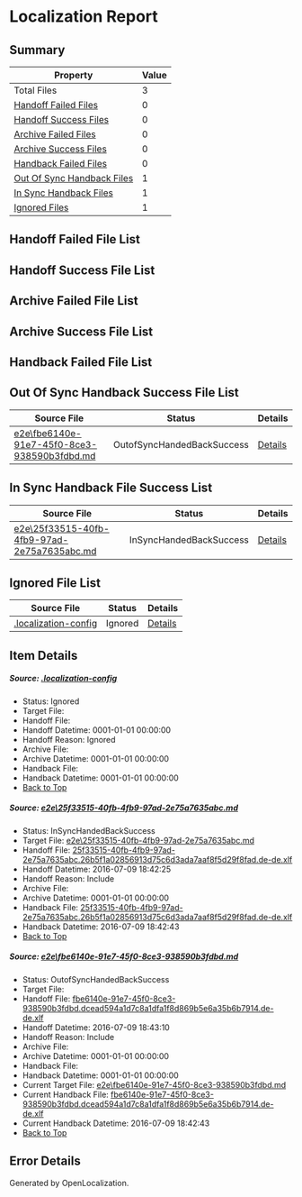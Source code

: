 # <a name='report-top'></a> Localization Report

## Summary
 Property | Value 
 -------- | ----- 
 Total Files | 3
[ Handoff Failed Files ](#handoff-failed-list)| 0
[ Handoff Success Files ](#handoff-success-list)| 0
[ Archive Failed Files ](#archive-failed-list)| 0
[ Archive Success Files ](#archive-success-list)| 0
[ Handback Failed Files ](#handback-failed-list)| 0
[ Out Of Sync Handback Files ](#outofsync-handback-success-list)| 1
[ In Sync Handback Files ](#insync-handback-success-list)| 1
[ Ignored Files ](#ignored-list)| 1

## <a name='handoff-failed-list'></a> Handoff Failed File List

## <a name='handoff-success-list'></a> Handoff Success File List

## <a name='archive-failed-list'></a> Archive Failed File List

## <a name='archive-success-list'></a> Archive Success File List

## <a name='handback-failed-list'></a> Handback Failed File List

## <a name='outofsync-handback-success-list'></a> Out Of Sync Handback Success File List
 Source File | Status | Details 
 ----------- | ------ | ------- 
 [e2e\fbe6140e-91e7-45f0-8ce3-938590b3fdbd.md](https://github.com/OpenLocalizationTestOrg/oltest/blob/4e718aac397d1781018d95ba6d2524b025e1d0c0/e2e/fbe6140e-91e7-45f0-8ce3-938590b3fdbd.md) | OutofSyncHandedBackSuccess | [Details](#c866566024b3b4ed3f92f30f62c9913e7d4276262)

## <a name='insync-handback-success-list'></a> In Sync Handback File Success List
 Source File | Status | Details 
 ----------- | ------ | ------- 
 [e2e\25f33515-40fb-4fb9-97ad-2e75a7635abc.md](https://github.com/OpenLocalizationTestOrg/oltest/blob/ad2e38eaf6b539e8251cdcab5000631c5a5e879f/e2e/25f33515-40fb-4fb9-97ad-2e75a7635abc.md) | InSyncHandedBackSuccess | [Details](#5cacb5b17eed74e1eeec40228bf82acd9650cf6e1)

## <a name='ignored-list'></a> Ignored File List
 Source File | Status | Details 
 ----------- | ------ | ------- 
 [.localization-config](https://github.com/OpenLocalizationTestOrg/oltest/blob/4e718aac397d1781018d95ba6d2524b025e1d0c0/.localization-config) | Ignored | [Details](#3d4f252ac210baf56311d7e97dcc2db10974dbd20)

## Item Details
##### <a name='3d4f252ac210baf56311d7e97dcc2db10974dbd20'></a> Source: [.localization-config](https://github.com/OpenLocalizationTestOrg/oltest/blob/4e718aac397d1781018d95ba6d2524b025e1d0c0/.localization-config)
* Status: Ignored
* Target File: 
* Handoff File: 
* Handoff Datetime: 0001-01-01 00:00:00
* Handoff Reason: Ignored
* Archive File: 
* Archive Datetime: 0001-01-01 00:00:00
* Handback File: 
* Handback Datetime: 0001-01-01 00:00:00
* [Back to Top](#report-top)

##### <a name='5cacb5b17eed74e1eeec40228bf82acd9650cf6e1'></a> Source: [e2e\25f33515-40fb-4fb9-97ad-2e75a7635abc.md](https://github.com/OpenLocalizationTestOrg/oltest/blob/ad2e38eaf6b539e8251cdcab5000631c5a5e879f/e2e/25f33515-40fb-4fb9-97ad-2e75a7635abc.md)
* Status: InSyncHandedBackSuccess
* Target File: [e2e\25f33515-40fb-4fb9-97ad-2e75a7635abc.md](https://github.com/OpenLocalizationTestOrg/oltest-dede-fly/blob/62e355917c7934d2cc1af1dacbeae66e942eaea7/e2e/25f33515-40fb-4fb9-97ad-2e75a7635abc.md)
* Handoff File: [25f33515-40fb-4fb9-97ad-2e75a7635abc.26b5f1a02856913d75c6d3ada7aaf8f5d29f8fad.de-de.xlf](https://github.com/OpenLocalizationTestOrg/olhandoff-e2e/blob/d6806e1e21665d106307cf4c070f419d1a4fdd9e/ol-handoff/OpenLocalizationTestOrg/oltest-dede-fly/ci/ht/25f33515-40fb-4fb9-97ad-2e75a7635abc.26b5f1a02856913d75c6d3ada7aaf8f5d29f8fad.de-de.xlf)
* Handoff Datetime: 2016-07-09 18:42:25
* Handoff Reason: Include
* Archive File: 
* Archive Datetime: 0001-01-01 00:00:00
* Handback File: [25f33515-40fb-4fb9-97ad-2e75a7635abc.26b5f1a02856913d75c6d3ada7aaf8f5d29f8fad.de-de.xlf](https://github.com/OpenLocalizationTestOrg/olhandback-e2e/blob/d06bc918d421cdedb948bbcc4b72425e61469211/ol-handback/OpenLocalizationTestOrg/oltest-dede-fly/ci/ht/25f33515-40fb-4fb9-97ad-2e75a7635abc.26b5f1a02856913d75c6d3ada7aaf8f5d29f8fad.de-de.xlf)
* Handback Datetime: 2016-07-09 18:42:43
* [Back to Top](#report-top)

##### <a name='c866566024b3b4ed3f92f30f62c9913e7d4276262'></a> Source: [e2e\fbe6140e-91e7-45f0-8ce3-938590b3fdbd.md](https://github.com/OpenLocalizationTestOrg/oltest/blob/4e718aac397d1781018d95ba6d2524b025e1d0c0/e2e/fbe6140e-91e7-45f0-8ce3-938590b3fdbd.md)
* Status: OutofSyncHandedBackSuccess
* Target File: 
* Handoff File: [fbe6140e-91e7-45f0-8ce3-938590b3fdbd.dcead594a1d7c8a1dfa1f8d869b5e6a35b6b7914.de-de.xlf](https://github.com/OpenLocalizationTestOrg/olhandoff-e2e/blob/f185cb59063b444ba1ccc888391b24adde4783cf/ol-handoff/OpenLocalizationTestOrg/oltest-dede-fly/ci/ht/fbe6140e-91e7-45f0-8ce3-938590b3fdbd.dcead594a1d7c8a1dfa1f8d869b5e6a35b6b7914.de-de.xlf)
* Handoff Datetime: 2016-07-09 18:43:10
* Handoff Reason: Include
* Archive File: 
* Archive Datetime: 0001-01-01 00:00:00
* Handback File: 
* Handback Datetime: 0001-01-01 00:00:00
* Current Target File: [e2e\fbe6140e-91e7-45f0-8ce3-938590b3fdbd.md](https://github.com/OpenLocalizationTestOrg/oltest-dede-fly/blob/62e355917c7934d2cc1af1dacbeae66e942eaea7/e2e/fbe6140e-91e7-45f0-8ce3-938590b3fdbd.md)
* Current Handback File: [fbe6140e-91e7-45f0-8ce3-938590b3fdbd.dcead594a1d7c8a1dfa1f8d869b5e6a35b6b7914.de-de.xlf](https://github.com/OpenLocalizationTestOrg/olhandback-e2e/blob/d06bc918d421cdedb948bbcc4b72425e61469211/ol-handback/OpenLocalizationTestOrg/oltest-dede-fly/ci/ht/fbe6140e-91e7-45f0-8ce3-938590b3fdbd.dcead594a1d7c8a1dfa1f8d869b5e6a35b6b7914.de-de.xlf)
* Current Handback Datetime: 2016-07-09 18:42:43
* [Back to Top](#report-top)


## Error Details

Generated by OpenLocalization.
